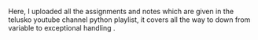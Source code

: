 Here, I uploaded all the assignments and notes which are given in the telusko youtube channel python playlist, it covers all the way to down from variable to exceptional handling .
